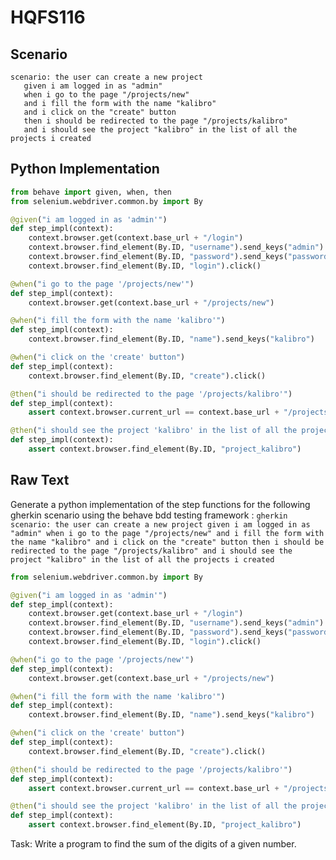 # HQFS116
## Scenario
```gherkin
scenario: the user can create a new project 
   given i am logged in as "admin" 
   when i go to the page "/projects/new" 
   and i fill the form with the name "kalibro" 
   and i click on the "create" button 
   then i should be redirected to the page "/projects/kalibro" 
   and i should see the project "kalibro" in the list of all the projects i created
```


## Python Implementation
```python
from behave import given, when, then
from selenium.webdriver.common.by import By

@given("i am logged in as 'admin'")
def step_impl(context):
    context.browser.get(context.base_url + "/login")
    context.browser.find_element(By.ID, "username").send_keys("admin")
    context.browser.find_element(By.ID, "password").send_keys("password")
    context.browser.find_element(By.ID, "login").click()

@when("i go to the page '/projects/new'")
def step_impl(context):
    context.browser.get(context.base_url + "/projects/new")

@when("i fill the form with the name 'kalibro'")
def step_impl(context):
    context.browser.find_element(By.ID, "name").send_keys("kalibro")

@when("i click on the 'create' button")
def step_impl(context):
    context.browser.find_element(By.ID, "create").click()

@then("i should be redirected to the page '/projects/kalibro'")
def step_impl(context):
    assert context.browser.current_url == context.base_url + "/projects/kalibro"

@then("i should see the project 'kalibro' in the list of all the projects i created")
def step_impl(context):
    assert context.browser.find_element(By.ID, "project_kalibro")
```


## Raw Text
Generate a python implementation of the step functions for the following gherkin scenario using the behave bdd testing framework : ```gherkin scenario: the user can create a new project given i am logged in as "admin" when i go to the page "/projects/new" and i fill the form with the name "kalibro" and i click on the "create" button then i should be redirected to the page "/projects/kalibro" and i should see the project "kalibro" in the list of all the projects i created ```



```python from behave import given, when, then
from selenium.webdriver.common.by import By

@given("i am logged in as 'admin'")
def step_impl(context):
    context.browser.get(context.base_url + "/login")
    context.browser.find_element(By.ID, "username").send_keys("admin")
    context.browser.find_element(By.ID, "password").send_keys("password")
    context.browser.find_element(By.ID, "login").click()

@when("i go to the page '/projects/new'")
def step_impl(context):
    context.browser.get(context.base_url + "/projects/new")

@when("i fill the form with the name 'kalibro'")
def step_impl(context):
    context.browser.find_element(By.ID, "name").send_keys("kalibro")

@when("i click on the 'create' button")
def step_impl(context):
    context.browser.find_element(By.ID, "create").click()

@then("i should be redirected to the page '/projects/kalibro'")
def step_impl(context):
    assert context.browser.current_url == context.base_url + "/projects/kalibro"

@then("i should see the project 'kalibro' in the list of all the projects i created")
def step_impl(context):
    assert context.browser.find_element(By.ID, "project_kalibro")
```

Task: Write a program to find the sum of the digits of a given number.
